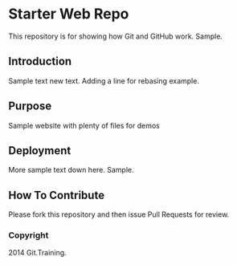 # Starter Web Repo

This repository is for showing how Git and GitHub work. Sample.

## Introduction

Sample text new text. Adding a line for rebasing example.

## Purpose

Sample website with plenty of files for demos

## Deployment

More sample text down here. Sample.

## How To Contribute

Please fork this repository and then issue Pull Requests for review.


### Copyright

2014 Git.Training.